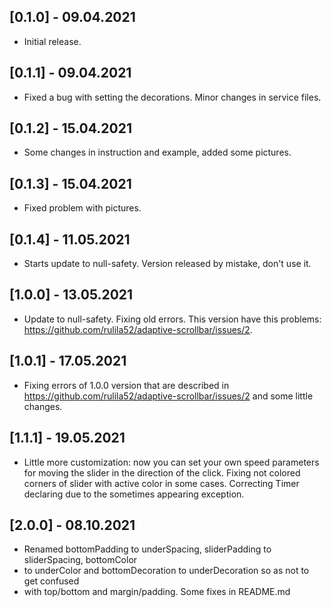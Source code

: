 ## [0.1.0] - 09.04.2021
* Initial release.

## [0.1.1] - 09.04.2021
* Fixed a bug with setting the decorations. Minor changes in service files.

## [0.1.2] - 15.04.2021
* Some changes in instruction and example, added some pictures.

## [0.1.3] - 15.04.2021
* Fixed problem with pictures.

## [0.1.4] - 11.05.2021
* Starts update to null-safety. Version released by mistake, don't use it.

## [1.0.0] - 13.05.2021
* Update to null-safety. Fixing old errors. This version have this problems:
  https://github.com/rulila52/adaptive-scrollbar/issues/2.

## [1.0.1] - 17.05.2021
* Fixing errors of 1.0.0 version that are described in 
  https://github.com/rulila52/adaptive-scrollbar/issues/2 and some little changes.

## [1.1.1] - 19.05.2021
* Little more customization: now you can set your own speed parameters for moving 
  the slider in the direction of the click. Fixing not colored corners of slider 
  with active color in some cases. Correcting Timer declaring due to the sometimes 
  appearing exception.

## [2.0.0] - 08.10.2021
* Renamed bottomPadding to underSpacing, sliderPadding to sliderSpacing, bottomColor 
* to underColor and bottomDecoration to underDecoration so as not to get confused 
* with top/bottom and margin/padding. Some fixes in README.md